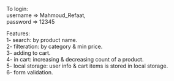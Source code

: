 To login:  
username => Mahmoud_Refaat,  
password => 12345

Features:      
1- search: by product name.  
2- filteration: by category & min price.  
3- adding to cart.  
4- in cart: increasing & decreasing count of a product.  
5- local storage: user info & cart items is stored in local storage.  
6- form validation.
